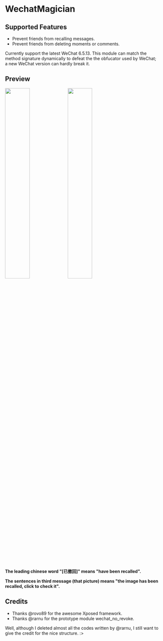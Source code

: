 # WechatMagician

## Supported Features
* Prevent friends from recalling messages.
* Prevent friends from deleting moments or comments.

Currently support the latest WeChat 6.5.13. This module can match the method signature dynamically to defeat the the obfucator used by WeChat; a new WeChat version can hardly break it.

## Preview
<img src="https://github.com/Gh0u1L5/WechatMagician/raw/master/image/sample-1.png" width="40%" /> <img src="https://github.com/Gh0u1L5/WechatMagician/raw/master/image/sample-2.png" width="40%" />

__The leading chinese word "[已撤回]" means "have been recalled".__

__The sentences in third message (that picture) means "the image has been recalled, click to check it".__

## Credits
* Thanks @rovo89 for the awesome Xposed framework.
* Thanks @rarnu for the prototype module wechat_no_revoke.

Well, although I deleted almost all the codes written by @rarnu, I still want to give the credit for the nice structure. :>
